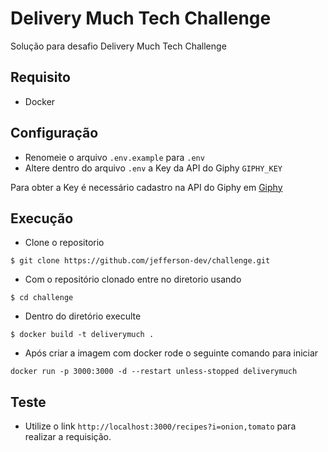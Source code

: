# Delivery Much Tech Challenge

Solução para desafio Delivery Much Tech Challenge

## Requisito

- Docker

## Configuração

- Renomeie o arquivo `.env.example`  para `.env`
- Altere dentro do arquivo `.env` a Key da API do Giphy `GIPHY_KEY`

Para obter a Key é necessário cadastro na API do Giphy em [Giphy](https://developers.giphy.com/dashboard/)

## Execução

- Clone o repositorio

```
$ git clone https://github.com/jefferson-dev/challenge.git
```

- Com o repositório clonado entre no diretorio usando

```
$ cd challenge
```

- Dentro do diretório execulte
```
$ docker build -t deliverymuch .
```

- Após criar a imagem com docker rode o seguinte comando para iniciar
```
docker run -p 3000:3000 -d --restart unless-stopped deliverymuch
```

## Teste

- Utilize o link `http://localhost:3000/recipes?i=onion,tomato` para realizar a requisição.